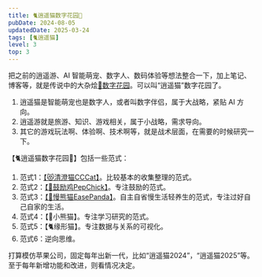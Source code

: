 ```yaml
---
title: 🐈逍遥猫数字花园🌸
pubDate: 2024-08-05
updatedDate: 2025-03-24
tags: [🐈逍遥猫]
level: 3
top: 3
---
```


把之前的逍遥游、AI 智能萌宠、数字人、数码体验等想法整合一下，加上笔记、博客等，就是传说中的大杂烩[🌸数字花园](/lab/20250322-digital-garden)。可以叫“逍遥猫”数字花园了。

1. 逍遥猫是智能萌宠也是数字人，或者叫数字伴侣，属于大战略，紧贴 AI 方向。
2. 逍遥游就是旅游、知识、游戏相关，属于小战略，需求导向。
3. 其它的游戏玩法啊、体验啊、技术啊等，就是战术层面，在需要的时候研究一下。

【🐈逍遥猫数字花园🌸】包括一些范式：

1. 范式1：[【😻清澄猫CCCat】](/lab/20250306-cccat)。比较基本的收集整理的范式。
2. 范式2：[【🐣鼓励鸡PepChick】](/lab/20250324-pepchick)。专注鼓励的范式。
3. 范式3：[【🐼慢熊猫EasePanda】](/lab/20250326-easepanda)。自主自省慢生活轻养生的范式，专注过好自己自家的生活。
4. 范式4：【🦊小熊猫】。专注学习研究的范式。
5. 范式5：【🐈缘形猫】。专注数据与关系的可视化。
6. 范式6：逆向思维。

打算模仿苹果公司，固定每年出新一代，比如“逍遥猫2024”，“逍遥猫2025”等。至于每年新增功能和改进，则看情况决定。
